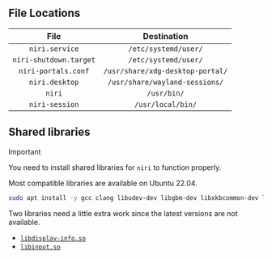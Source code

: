 ## File Locations

|          File          |           Destination            |
| :--------------------: | :------------------------------: |
|     `niri.service`     |       `/etc/systemd/user/`       |
| `niri-shutdown.target` |       `/etc/systemd/user/`       |
|  `niri-portals.conf`   | `/usr/share/xdg-desktop-portal/` |
|     `niri.desktop`     |  `/usr/share/wayland-sessions/`  |
|         `niri`         |           `/usr/bin/`            |
|     `niri-session`     |        `/usr/local/bin/`         |

## Shared libraries

> [!IMPORTANT]
> You need to install shared libraries for `niri` to function properly.

Most compatible libraries are available on Ubuntu 22.04.

```sh
sudo apt install -y gcc clang libudev-dev libgbm-dev libxkbcommon-dev libegl1-mesa-dev libwayland-dev libdbus-1-dev libsystemd-dev libseat-dev libpipewire-0.3-dev libpango1.0-dev
```

Two libraries need a little extra work since the latest versions are not available.

- [`libdisplay-info.so`](https://launchpad.net/~savoury1/+archive/ubuntu/display/+build/30619062)
- [`libinput.so`](https://wayland.freedesktop.org/libinput/doc/1.21.0/building.html#verifying-the-install)
